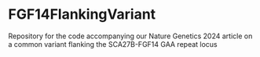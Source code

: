 # FGF14FlankingVariant
Repository for the code accompanying our Nature Genetics 2024 article on a common variant flanking the SCA27B-FGF14 GAA repeat locus
